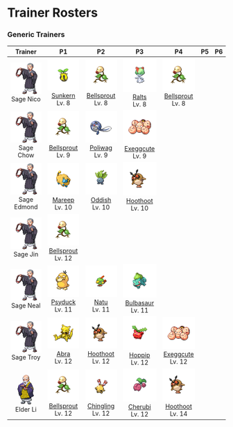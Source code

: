 # Trainer Rosters

### Generic Trainers

| Trainer | P1 | P2 | P3 | P4 | P5 | P6 |
|:-------:|:--:|:--:|:--:|:--:|:--:|:--:|
| ![Sage Nico](../../assets/trainers/sage.png "Sage Nico")<br>Sage Nico | ![Sunkern](../../assets/sprites/sunkern/front.gif "Sunkern")<br>[Sunkern](../../pokemon/sunkern.md/)<br>Lv. 8 | ![Bellsprout](../../assets/sprites/bellsprout/front.gif "Bellsprout")<br>[Bellsprout](../../pokemon/bellsprout.md/)<br>Lv. 8 | ![Ralts](../../assets/sprites/ralts/front.gif "Ralts")<br>[Ralts](../../pokemon/ralts.md/)<br>Lv. 8 | ![Bellsprout](../../assets/sprites/bellsprout/front.gif "Bellsprout")<br>[Bellsprout](../../pokemon/bellsprout.md/)<br>Lv. 8 |
| ![Sage Chow](../../assets/trainers/sage.png "Sage Chow")<br>Sage Chow | ![Bellsprout](../../assets/sprites/bellsprout/front.gif "Bellsprout")<br>[Bellsprout](../../pokemon/bellsprout.md/)<br>Lv. 9 | ![Poliwag](../../assets/sprites/poliwag/front.gif "Poliwag")<br>[Poliwag](../../pokemon/poliwag.md/)<br>Lv. 9 | ![Exeggcute](../../assets/sprites/exeggcute/front.gif "Exeggcute")<br>[Exeggcute](../../pokemon/exeggcute.md/)<br>Lv. 9 |
| ![Sage Edmond](../../assets/trainers/sage.png "Sage Edmond")<br>Sage Edmond | ![Mareep](../../assets/sprites/mareep/front.gif "Mareep")<br>[Mareep](../../pokemon/mareep.md/)<br>Lv. 10 | ![Oddish](../../assets/sprites/oddish/front.gif "Oddish")<br>[Oddish](../../pokemon/oddish.md/)<br>Lv. 10 | ![Hoothoot](../../assets/sprites/hoothoot/front.gif "Hoothoot")<br>[Hoothoot](../../pokemon/hoothoot.md/)<br>Lv. 10 |
| ![Sage Jin](../../assets/trainers/sage.png "Sage Jin")<br>Sage Jin | ![Bellsprout](../../assets/sprites/bellsprout/front.gif "Bellsprout")<br>[Bellsprout](../../pokemon/bellsprout.md/)<br>Lv. 12 |
| ![Sage Neal](../../assets/trainers/sage.png "Sage Neal")<br>Sage Neal | ![Psyduck](../../assets/sprites/psyduck/front.gif "Psyduck")<br>[Psyduck](../../pokemon/psyduck.md/)<br>Lv. 11 | ![Natu](../../assets/sprites/natu/front.gif "Natu")<br>[Natu](../../pokemon/natu.md/)<br>Lv. 11 | ![Bulbasaur](../../assets/sprites/bulbasaur/front.gif "Bulbasaur")<br>[Bulbasaur](../../pokemon/bulbasaur.md/)<br>Lv. 11 |
| ![Sage Troy](../../assets/trainers/sage.png "Sage Troy")<br>Sage Troy | ![Abra](../../assets/sprites/abra/front.gif "Abra")<br>[Abra](../../pokemon/abra.md/)<br>Lv. 12 | ![Hoothoot](../../assets/sprites/hoothoot/front.gif "Hoothoot")<br>[Hoothoot](../../pokemon/hoothoot.md/)<br>Lv. 12 | ![Hoppip](../../assets/sprites/hoppip/front.gif "Hoppip")<br>[Hoppip](../../pokemon/hoppip.md/)<br>Lv. 12 | ![Exeggcute](../../assets/sprites/exeggcute/front.gif "Exeggcute")<br>[Exeggcute](../../pokemon/exeggcute.md/)<br>Lv. 12 |
| ![Elder Li](../../assets/important_trainers/li.png "Elder Li")<br>Elder Li | ![Bellsprout](../../assets/sprites/bellsprout/front.gif "Bellsprout")<br>[Bellsprout](../../pokemon/bellsprout.md/)<br>Lv. 12 | ![Chingling](../../assets/sprites/chingling/front.gif "Chingling")<br>[Chingling](../../pokemon/chingling.md/)<br>Lv. 12 | ![Cherubi](../../assets/sprites/cherubi/front.gif "Cherubi")<br>[Cherubi](../../pokemon/cherubi.md/)<br>Lv. 12 | ![Hoothoot](../../assets/sprites/hoothoot/front.gif "Hoothoot")<br>[Hoothoot](../../pokemon/hoothoot.md/)<br>Lv. 14 |


